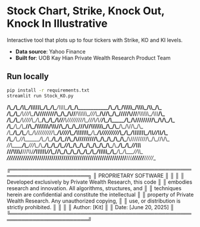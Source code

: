 ﻿# Stock Chart, Strike, Knock Out, Knock In Illustrative
Interactive tool that plots up to four tickers with Strike, KO and KI levels.
* **Data source**: Yahoo Finance  
* **Built for**: UOB Kay Hian Private Wealth Research Product Team  

## Run locally
```bash
pip install -r requirements.txt
streamlit run Stock_KO.py
```
__/\\\________/\\\_______/\\\\\_______/\\\\\\\\\\\\\______________/\\\________/\\\_____/\\\\\\\\\_____/\\\________/\\\____________/\\\________/\\\__/\\\\\\\\\\\_____/\\\\\\\\\_____/\\\\\_____/\\\_        
 _\/\\\_______\/\\\_____/\\\///\\\____\/\\\/////////\\\___________\/\\\_____/\\\//____/\\\\\\\\\\\\\__\///\\\____/\\\/____________\/\\\_______\/\\\_\/////\\\///____/\\\\\\\\\\\\\__\/\\\\\\___\/\\\_       
  _\/\\\_______\/\\\___/\\\/__\///\\\__\/\\\_______\/\\\___________\/\\\__/\\\//______/\\\/////////\\\___\///\\\/\\\/______________\/\\\_______\/\\\_____\/\\\______/\\\/////////\\\_\/\\\/\\\__\/\\\_      
   _\/\\\_______\/\\\__/\\\______\//\\\_\/\\\\\\\\\\\\\\____________\/\\\\\\//\\\_____\/\\\_______\/\\\_____\///\\\/________________\/\\\\\\\\\\\\\\\_____\/\\\_____\/\\\_______\/\\\_\/\\\//\\\_\/\\\_     
    _\/\\\_______\/\\\_\/\\\_______\/\\\_\/\\\/////////\\\___________\/\\\//_\//\\\____\/\\\\\\\\\\\\\\\_______\/\\\_________________\/\\\/////////\\\_____\/\\\_____\/\\\\\\\\\\\\\\\_\/\\\\//\\\\/\\\_    
     _\/\\\_______\/\\\_\//\\\______/\\\__\/\\\_______\/\\\___________\/\\\____\//\\\___\/\\\/////////\\\_______\/\\\_________________\/\\\_______\/\\\_____\/\\\_____\/\\\/////////\\\_\/\\\_\//\\\/\\\_   
      _\//\\\______/\\\___\///\\\__/\\\____\/\\\_______\/\\\___________\/\\\_____\//\\\__\/\\\_______\/\\\_______\/\\\_________________\/\\\_______\/\\\_____\/\\\_____\/\\\_______\/\\\_\/\\\__\//\\\\\\_  
       __\///\\\\\\\\\/______\///\\\\\/_____\/\\\\\\\\\\\\\/____________\/\\\______\//\\\_\/\\\_______\/\\\_______\/\\\_________________\/\\\_______\/\\\__/\\\\\\\\\\\_\/\\\_______\/\\\_\/\\\___\//\\\\\_ 
        ____\/////////__________\/////_______\/////////////______________\///________\///__\///________\///________\///__________________\///________\///__\///////////__\///________\///__\///_____\/////__

╔═══════════════════════════════════════════════════════════════════════╗
║                       PROPRIETARY SOFTWARE                            ║
║                                                                       ║
║  Developed exclusively by Private Wealth Research, this code          ║
║  embodies research and innovation. All algorithms, structures, and    ║
║  techniques herein are confidential and constitute the intellectual   ║
║  property of Private Wealth Research. Any unauthorized copying,       ║
║  use, or distribution is strictly prohibited.                         ║
║                                                                       ║
║  Author: [Kit]                                                        ║
║  Date: [June 20, 2025]                                                ║
╚═══════════════════════════════════════════════════════════════════════╝
